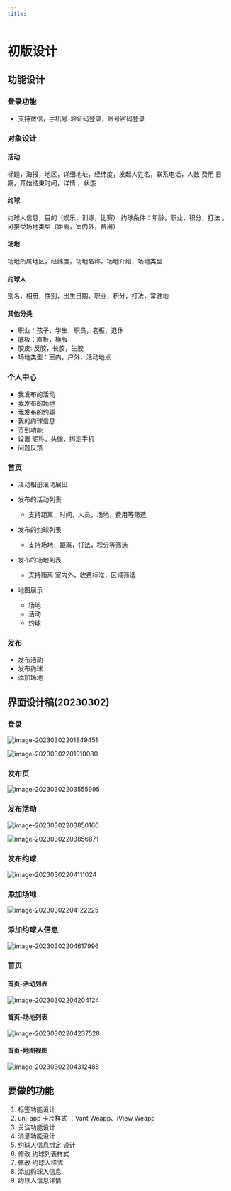 ```yaml
---
title:
---
```


# 初版设计

## 功能设计

### 登录功能

* 支持微信，手机号-验证码登录，账号密码登录

### 对象设计

#### 活动

标题，海报，地区，详细地址，经纬度，发起人姓名，联系电话，人数 费用  日期，开始结束时间，详情 ，状态

#### 约球

约球人信息，目的（娱乐，训练，比赛） 约球条件：年龄，职业，积分，打法 ，可接受场地类型（距离，室内外，费用）

#### 场地

场地所属地区，经纬度，场地名称，场地介绍，场地类型

#### 约球人

别名，相册，性别，出生日期，职业，积分，打法，常驻地



#### 其他分类

* 职业：孩子，学生，职员，老板，退休
* 底板：直板，横版
* 胶皮: 反胶，长胶，生胶
* 场地类型：室内，户外，活动地点



### 个人中心

* 我发布的活动
* 我发布的场地
* 我发布的约球
* 我的约球信息
* 签到功能
* 设置 昵称，头像，绑定手机
* 问题反馈

### 首页

* 活动相册滚动展出

* 发布的活动列表

  * 支持距离，时间，人员，场地，费用等筛选

* 发布的约球列表

  * 支持场地，距离，打法，积分等筛选

* 发布的场地列表

  * 支持距离 室内外，收费标准，区域筛选

* 地图展示

  * 场地
  * 活动
  * 约球

  

### 发布

* 发布活动
* 发布约球
* 添加场地





## 界面设计稿(20230302)

### 登录

![image-20230302201849451](../../../ImgSource/image-20230302201849451.png)

![image-20230302201910080](../../../ImgSource/image-20230302201910080.png)

### 发布页

![image-20230302203555995](../../../ImgSource/image-20230302203555995.png)

### 发布活动

![image-20230302203850166](../../../ImgSource/image-20230302203850166.png)

![image-20230302203856871](../../../ImgSource/image-20230302203856871.png)

### 发布约球

![image-20230302204111024](../../../ImgSource/image-20230302204111024.png)

### 添加场地

![image-20230302204122225](../../../ImgSource/image-20230302204122225.png)

### 添加约球人信息

![image-20230302204617996](../../../ImgSource/image-20230302204617996.png)

### 首页

#### 首页-活动列表

![image-20230302204204124](../../../ImgSource/image-20230302204204124.png)

#### 首页-场地列表

![image-20230302204237528](../../../ImgSource/image-20230302204237528.png)

#### 首页-地图视图

![image-20230302204312488](../../../ImgSource/image-20230302204312488.png)

## 要做的功能



 1. 标签功能设计
 2. uni-app 卡片样式  ：Vant Weapp、iView Weapp
 3. 关注功能设计
 4. 消息功能设计
 5. 约球人信息绑定 设计
 5. 修改 约球列表样式
 6. 修改 约球人样式
 7. 添加约球人信息
 8. 约球人信息详情

